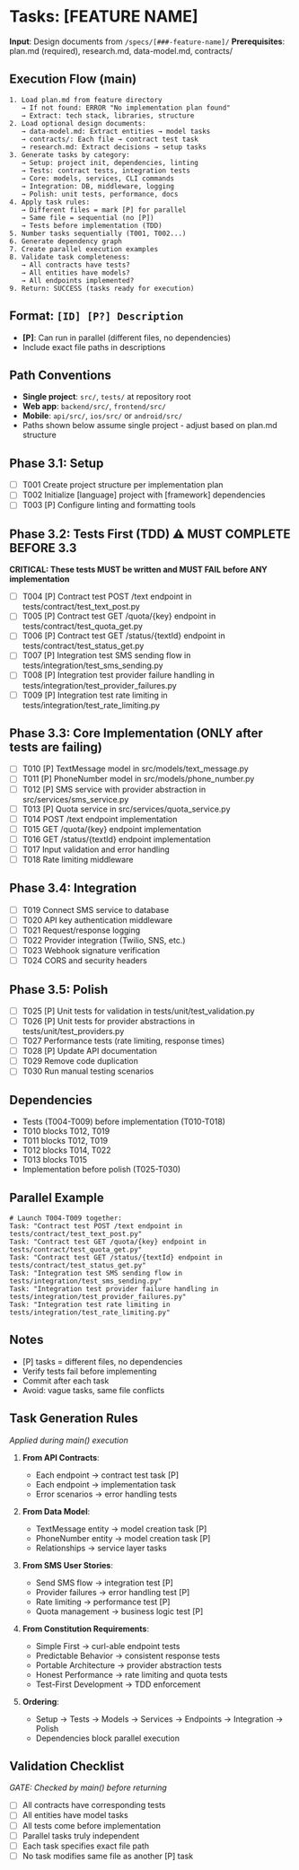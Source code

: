 # Tasks: [FEATURE NAME]

**Input**: Design documents from `/specs/[###-feature-name]/`
**Prerequisites**: plan.md (required), research.md, data-model.md, contracts/

## Execution Flow (main)
```
1. Load plan.md from feature directory
   → If not found: ERROR "No implementation plan found"
   → Extract: tech stack, libraries, structure
2. Load optional design documents:
   → data-model.md: Extract entities → model tasks
   → contracts/: Each file → contract test task
   → research.md: Extract decisions → setup tasks
3. Generate tasks by category:
   → Setup: project init, dependencies, linting
   → Tests: contract tests, integration tests
   → Core: models, services, CLI commands
   → Integration: DB, middleware, logging
   → Polish: unit tests, performance, docs
4. Apply task rules:
   → Different files = mark [P] for parallel
   → Same file = sequential (no [P])
   → Tests before implementation (TDD)
5. Number tasks sequentially (T001, T002...)
6. Generate dependency graph
7. Create parallel execution examples
8. Validate task completeness:
   → All contracts have tests?
   → All entities have models?
   → All endpoints implemented?
9. Return: SUCCESS (tasks ready for execution)
```

## Format: `[ID] [P?] Description`
- **[P]**: Can run in parallel (different files, no dependencies)
- Include exact file paths in descriptions

## Path Conventions
- **Single project**: `src/`, `tests/` at repository root
- **Web app**: `backend/src/`, `frontend/src/`
- **Mobile**: `api/src/`, `ios/src/` or `android/src/`
- Paths shown below assume single project - adjust based on plan.md structure

## Phase 3.1: Setup
- [ ] T001 Create project structure per implementation plan
- [ ] T002 Initialize [language] project with [framework] dependencies
- [ ] T003 [P] Configure linting and formatting tools

## Phase 3.2: Tests First (TDD) ⚠️ MUST COMPLETE BEFORE 3.3
**CRITICAL: These tests MUST be written and MUST FAIL before ANY implementation**
- [ ] T004 [P] Contract test POST /text endpoint in tests/contract/test_text_post.py
- [ ] T005 [P] Contract test GET /quota/{key} endpoint in tests/contract/test_quota_get.py
- [ ] T006 [P] Contract test GET /status/{textId} endpoint in tests/contract/test_status_get.py
- [ ] T007 [P] Integration test SMS sending flow in tests/integration/test_sms_sending.py
- [ ] T008 [P] Integration test provider failure handling in tests/integration/test_provider_failures.py
- [ ] T009 [P] Integration test rate limiting in tests/integration/test_rate_limiting.py

## Phase 3.3: Core Implementation (ONLY after tests are failing)
- [ ] T010 [P] TextMessage model in src/models/text_message.py
- [ ] T011 [P] PhoneNumber model in src/models/phone_number.py
- [ ] T012 [P] SMS service with provider abstraction in src/services/sms_service.py
- [ ] T013 [P] Quota service in src/services/quota_service.py
- [ ] T014 POST /text endpoint implementation
- [ ] T015 GET /quota/{key} endpoint implementation
- [ ] T016 GET /status/{textId} endpoint implementation
- [ ] T017 Input validation and error handling
- [ ] T018 Rate limiting middleware

## Phase 3.4: Integration
- [ ] T019 Connect SMS service to database
- [ ] T020 API key authentication middleware
- [ ] T021 Request/response logging
- [ ] T022 Provider integration (Twilio, SNS, etc.)
- [ ] T023 Webhook signature verification
- [ ] T024 CORS and security headers

## Phase 3.5: Polish
- [ ] T025 [P] Unit tests for validation in tests/unit/test_validation.py
- [ ] T026 [P] Unit tests for provider abstractions in tests/unit/test_providers.py
- [ ] T027 Performance tests (rate limiting, response times)
- [ ] T028 [P] Update API documentation
- [ ] T029 Remove code duplication
- [ ] T030 Run manual testing scenarios

## Dependencies
- Tests (T004-T009) before implementation (T010-T018)
- T010 blocks T012, T019
- T011 blocks T012, T019
- T012 blocks T014, T022
- T013 blocks T015
- Implementation before polish (T025-T030)

## Parallel Example
```
# Launch T004-T009 together:
Task: "Contract test POST /text endpoint in tests/contract/test_text_post.py"
Task: "Contract test GET /quota/{key} endpoint in tests/contract/test_quota_get.py"
Task: "Contract test GET /status/{textId} endpoint in tests/contract/test_status_get.py"
Task: "Integration test SMS sending flow in tests/integration/test_sms_sending.py"
Task: "Integration test provider failure handling in tests/integration/test_provider_failures.py"
Task: "Integration test rate limiting in tests/integration/test_rate_limiting.py"
```

## Notes
- [P] tasks = different files, no dependencies
- Verify tests fail before implementing
- Commit after each task
- Avoid: vague tasks, same file conflicts

## Task Generation Rules
*Applied during main() execution*

1. **From API Contracts**:
   - Each endpoint → contract test task [P]
   - Each endpoint → implementation task
   - Error scenarios → error handling tests

2. **From Data Model**:
   - TextMessage entity → model creation task [P]
   - PhoneNumber entity → model creation task [P]
   - Relationships → service layer tasks

3. **From SMS User Stories**:
   - Send SMS flow → integration test [P]
   - Provider failures → error handling test [P]
   - Rate limiting → performance test [P]
   - Quota management → business logic test [P]

4. **From Constitution Requirements**:
   - Simple First → curl-able endpoint tests
   - Predictable Behavior → consistent response tests
   - Portable Architecture → provider abstraction tests
   - Honest Performance → rate limiting and quota tests
   - Test-First Development → TDD enforcement

5. **Ordering**:
   - Setup → Tests → Models → Services → Endpoints → Integration → Polish
   - Dependencies block parallel execution

## Validation Checklist
*GATE: Checked by main() before returning*

- [ ] All contracts have corresponding tests
- [ ] All entities have model tasks
- [ ] All tests come before implementation
- [ ] Parallel tasks truly independent
- [ ] Each task specifies exact file path
- [ ] No task modifies same file as another [P] task
